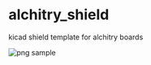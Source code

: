 # alchitry_shield
kicad shield template for alchitry boards


![png sample](https://raw.githubusercontent.com/sleepybishop/alchitry_shield/master/alchitry.png)
